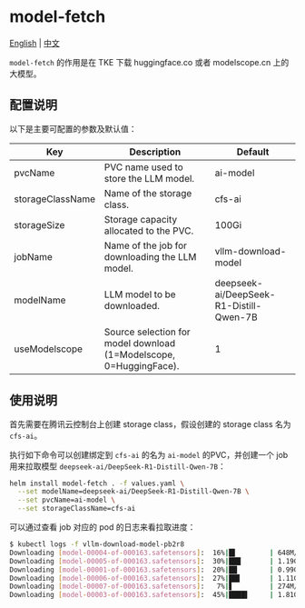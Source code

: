 # model-fetch

[English](README.md) | [中文](README_zh.md)

`model-fetch` 的作用是在 TKE 下载 huggingface.co 或者 modelscope.cn 上的大模型。

## 配置说明

以下是主要可配置的参数及默认值：

| Key | Description | Default |
|-----|-------------|---------|
| pvcName | PVC name used to store the LLM model. | ai-model |
| storageClassName | Name of the storage class. | cfs-ai |
| storageSize | Storage capacity allocated to the PVC. | 100Gi |
| jobName | Name of the job for downloading the LLM model. | vllm-download-model |
| modelName | LLM model to be downloaded. | deepseek-ai/DeepSeek-R1-Distill-Qwen-7B |
| useModelscope | Source selection for model download (1=Modelscope, 0=HuggingFace). | 1 |

## 使用说明

首先需要在腾讯云控制台上创建 storage class，假设创建的 storage class 名为 `cfs-ai`。

执行如下命令可以创建绑定到 `cfs-ai` 的名为 `ai-model` 的PVC，并创建一个 job 用来拉取模型 `deepseek-ai/DeepSeek-R1-Distill-Qwen-7B`：

```bash
helm install model-fetch . -f values.yaml \
  --set modelName=deepseek-ai/DeepSeek-R1-Distill-Qwen-7B \
  --set pvcName=ai-model \
  --set storageClassName=cfs-ai
```

可以通过查看 job 对应的 pod 的日志来看拉取进度：

```bash
$ kubectl logs -f vllm-download-model-pb2r8
Downloading [model-00004-of-000163.safetensors]:  16%|█▌        | 648M/4.01G [13:47<1:23:01, 727kB/s]
Downloading [model-00005-of-000163.safetensors]:  30%|██▉       | 1.19G/4.01G [13:48<1:01:25, 820kB/s]
Downloading [model-00001-of-000163.safetensors]:  20%|██        | 0.99G/4.87G [13:48<41:47, 1.66MB/s]
Downloading [model-00006-of-000163.safetensors]:  27%|██▋       | 1.11G/4.07G [13:47<30:32, 1.73MB/s]
Downloading [model-00007-of-000163.safetensors]:   7%|▋         | 274M/4.01G [00:58<10:11, 6.57MB/s]
Downloading [model-00003-of-000163.safetensors]:  45%|████▌     | 1.81G/4.01G [13:47<44:38, 879kB/s]
```

